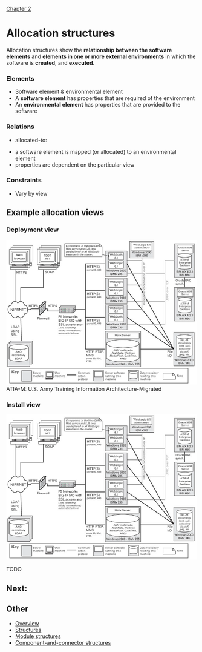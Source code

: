 [Chapter 2](../README.md)

# Allocation structures

Allocation structures show the **relationship between the software elements** and **elements in one or more external environments** in which the software is **created**, and **executed**.

### Elements

- Software element & environmental element
- A **software element** has properties that are required of the environment
- An **environmental element** has properties that are provided to the software

### Relations

- allocated-to:

* a software element is mapped (or allocated) to an environmental element
* properties are dependent on the particular view
<!-- ??? -->

### Constraints

- Vary by view

## Example allocation views

### Deployment view

![Deployment view][img1]
ATIA-M: U.S. Army Training Information Architecture-Migrated

### Install view

![Install view][img1]

TODO

## Next:

## Other

- [Overview][ch2.md]
- [Structures][stc.md]
- [Module structures][mod.md]
- [Component-and-connector structures][c&c.md]

[ch2.md]: ../README.md
[stc.md]: ./README.md
[mod.md]: ./Modules.md
[c&c.md]: ./C&C.md
[img1]: ../../../resources/png/deployment-view.png
[img2]: ../../../resources/png/install-view.png
